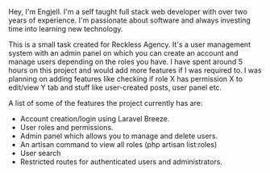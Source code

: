Hey, I'm Engjell. I'm a self taught full stack web developer with over two years of experience. I'm passionate about software and always investing time into learning new technology.

This is a small task created for Reckless Agency. It's a user management system with an admin panel on which you can create an account and manage users depending on the roles you have. I have spent around 5 hours on this project and would add more features if I was required to. I was planning on adding features like checking if role X has permission X to edit/view Y tab and stuff like user-created posts, user panel etc.

A list of some of the features the project currently has are:

- Account creation/login using Laravel Breeze.
- User roles and permissions.
- Admin panel which allows you to manage and delete users.
- An artisan command to view all roles (php artisan list:roles)
- User search
- Restricted routes for authenticated users and administrators.
